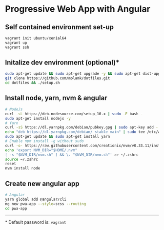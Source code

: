 # Progressive Web App with Angular
## Self contained environment set-up
```bash
vagrant init ubuntu/xenial64
vagrant up
vagrant ssh
```

## Initalize dev environment (optional)\*
```bash
sudo apt-get update && sudo apt-get upgrade -y && sudo apt-get dist-upgrade -y
git clone https://github.com/molamk/dotfiles.git
cd dotfiles && ./setup.sh
```

## Install node, yarn, nvm & angular
```bash
# NodeJs
curl -sL https://deb.nodesource.com/setup_10.x | sudo -E bash -
sudo apt-get install nodejs -y
# Yarn
curl -sS https://dl.yarnpkg.com/debian/pubkey.gpg | sudo apt-key add -
echo "deb https://dl.yarnpkg.com/debian/ stable main" | sudo tee /etc/apt/sources.list.d/yarn.list
sudo apt-get update && sudo apt-get install yarn
# Enable npm install -g without sudo
curl -o- https://raw.githubusercontent.com/creationix/nvm/v0.33.11/install.sh | bash
echo 'export NVM_DIR="$HOME/.nvm"
[ -s "$NVM_DIR/nvm.sh" ] && \. "$NVM_DIR/nvm.sh"' >> ~/.zshrc
source ~/.zshrc
reset
nvm install node
```

## Create new angular app
```bash
# Angular
yarn global add @angular/cli
ng new pwa-app --style=scss --routing
cd pwa-app
```

---
\* Default password is: `vagrant`


